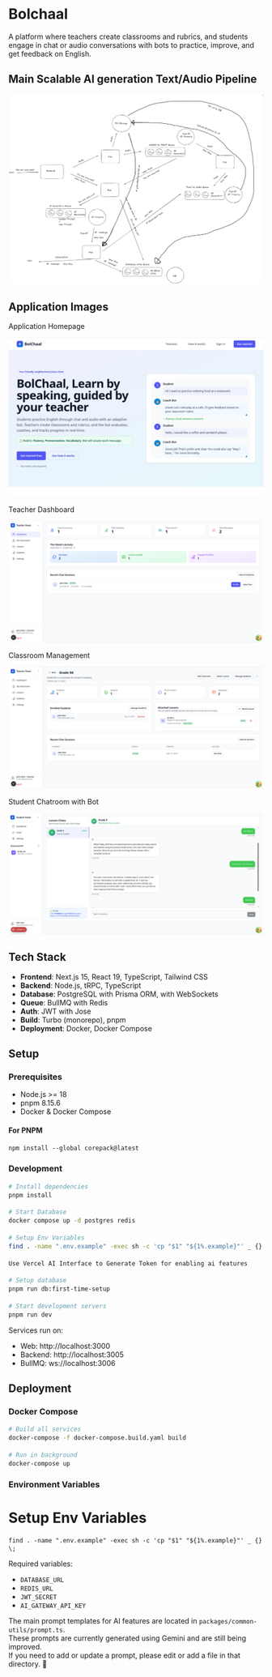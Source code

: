 # Bolchaal

A platform where teachers create classrooms and rubrics, and students engage in chat or audio conversations with bots to practice, improve, and get feedback on English.


## Main Scalable AI generation Text/Audio Pipeline
![Main Scalable AI generation Text/Audio Pipeline](docs/scalable-backend.png)


## Application Images

Application Homepage

![Application Homepage](docs/homepage.png)

Teacher Dashboard

![Teacher Dashboard](docs/teacher-dashboard.png)


Classroom Management

![Classroom Management](docs/classroom-management.png)

Student Chatroom with Bot

![Student Chatroom](docs/student-chat.png)


## Tech Stack

- **Frontend**: Next.js 15, React 19, TypeScript, Tailwind CSS
- **Backend**: Node.js, tRPC, TypeScript
- **Database**: PostgreSQL with Prisma ORM, with WebSockets
- **Queue**: BullMQ with Redis
- **Auth**: JWT with Jose
- **Build**: Turbo (monorepo), pnpm
- **Deployment**: Docker, Docker Compose

## Setup

### Prerequisites
- Node.js >= 18
- pnpm 8.15.6
- Docker & Docker Compose

#### For PNPM
```
npm install --global corepack@latest
```
### Development
```bash
# Install dependencies
pnpm install

# Start Database
docker compose up -d postgres redis

# Setup Env Variables
find . -name ".env.example" -exec sh -c 'cp "$1" "${1%.example}"' _ {} \;

Use Vercel AI Interface to Generate Token for enabling ai features

# Setup database
pnpm run db:first-time-setup

# Start development servers
pnpm run dev
```

Services run on:
- Web: http://localhost:3000
- Backend: http://localhost:3005
- BullMQ: ws://localhost:3006

## Deployment

### Docker Compose
```bash
# Build all services
docker-compose -f docker-compose.build.yaml build

# Run in background
docker-compose up
```

### Environment Variables
# Setup Env Variables
```
find . -name ".env.example" -exec sh -c 'cp "$1" "${1%.example}"' _ {} \;
```

Required variables:
- `DATABASE_URL`
- `REDIS_URL`
- `JWT_SECRET`
- `AI_GATEWAY_API_KEY`

The main prompt templates for AI features are located in `packages/common-utils/prompt.ts`.  
These prompts are currently generated using Gemini and are still being improved.  
If you need to add or update a prompt, please edit or add a file in that directory. 📄